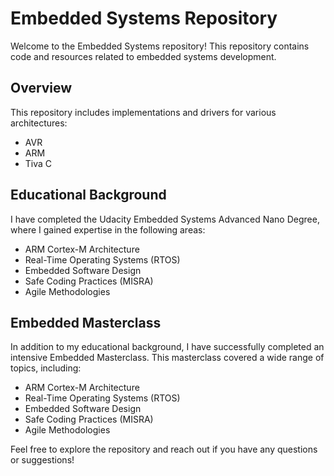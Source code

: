 # Embedded Systems Repository

Welcome to the Embedded Systems repository! This repository contains code and resources related to embedded systems development.

## Overview

This repository includes implementations and drivers for various architectures:

- AVR
- ARM
- Tiva C

## Educational Background

I have completed the Udacity Embedded Systems Advanced Nano Degree, where I gained expertise in the following areas:

- ARM Cortex-M Architecture
- Real-Time Operating Systems (RTOS)
- Embedded Software Design
- Safe Coding Practices (MISRA)
- Agile Methodologies

## Embedded Masterclass

In addition to my educational background, I have successfully completed an intensive Embedded Masterclass. This masterclass covered a wide range of topics, including:

- ARM Cortex-M Architecture
- Real-Time Operating Systems (RTOS)
- Embedded Software Design
- Safe Coding Practices (MISRA)
- Agile Methodologies

Feel free to explore the repository and reach out if you have any questions or suggestions!
